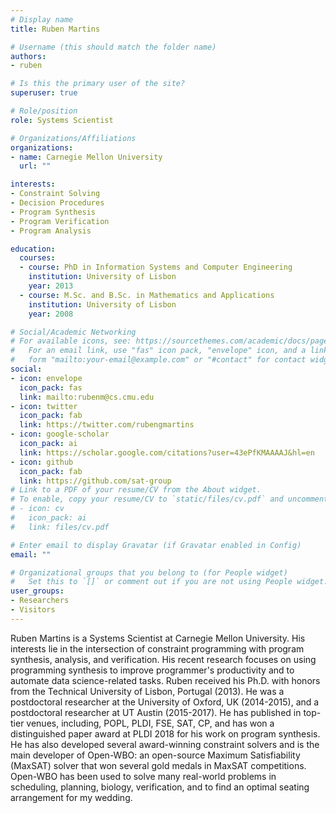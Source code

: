 ```yaml
---
# Display name
title: Ruben Martins

# Username (this should match the folder name)
authors:
- ruben

# Is this the primary user of the site?
superuser: true

# Role/position
role: Systems Scientist

# Organizations/Affiliations
organizations:
- name: Carnegie Mellon University
  url: ""

interests:
- Constraint Solving
- Decision Procedures
- Program Synthesis
- Program Verification
- Program Analysis

education:
  courses:
  - course: PhD in Information Systems and Computer Engineering
    institution: University of Lisbon
    year: 2013
  - course: M.Sc. and B.Sc. in Mathematics and Applications
    institution: University of Lisbon
    year: 2008

# Social/Academic Networking
# For available icons, see: https://sourcethemes.com/academic/docs/page-builder/#icons
#   For an email link, use "fas" icon pack, "envelope" icon, and a link in the
#   form "mailto:your-email@example.com" or "#contact" for contact widget.
social:
- icon: envelope
  icon_pack: fas
  link: mailto:rubenm@cs.cmu.edu
- icon: twitter
  icon_pack: fab
  link: https://twitter.com/rubengmartins
- icon: google-scholar
  icon_pack: ai
  link: https://scholar.google.com/citations?user=43ePfKMAAAAJ&hl=en
- icon: github
  icon_pack: fab
  link: https://github.com/sat-group
# Link to a PDF of your resume/CV from the About widget.
# To enable, copy your resume/CV to `static/files/cv.pdf` and uncomment the lines below.
# - icon: cv
#   icon_pack: ai
#   link: files/cv.pdf

# Enter email to display Gravatar (if Gravatar enabled in Config)
email: ""

# Organizational groups that you belong to (for People widget)
#   Set this to `[]` or comment out if you are not using People widget.
user_groups:
- Researchers
- Visitors
---
```


Ruben Martins is a Systems Scientist at Carnegie Mellon University. His interests lie in the intersection of constraint programming with program synthesis, analysis, and verification. His recent research focuses on using programming synthesis to improve programmer's productivity and to automate data science-related tasks. Ruben received his Ph.D. with honors from the Technical University of Lisbon, Portugal (2013). He was a postdoctoral researcher at the University of Oxford, UK (2014-2015), and a postdoctoral researcher at UT Austin (2015-2017). He has published in top-tier venues, including, POPL, PLDI, FSE, SAT, CP, and has won a distinguished paper award at PLDI 2018 for his work on program synthesis. He has also developed several award-winning constraint solvers and is the main developer of Open-WBO: an open-source Maximum Satisfiability (MaxSAT) solver that won several gold medals in MaxSAT competitions. Open-WBO has been used to solve many real-world problems in scheduling, planning, biology, verification, and to find an optimal seating arrangement for my wedding.